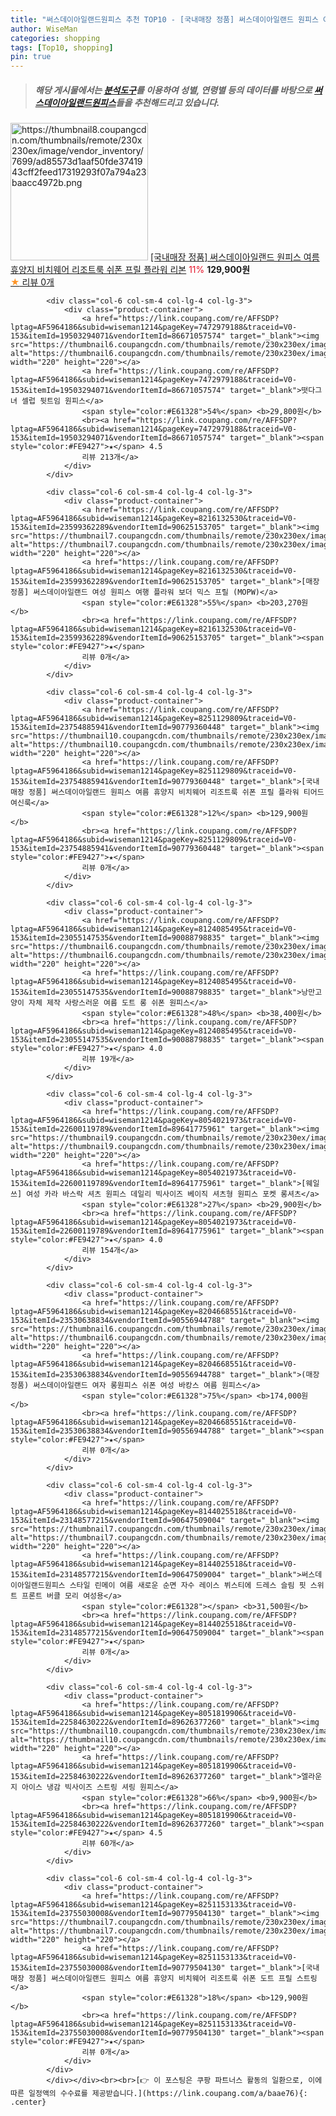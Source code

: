 ```yaml
---
title: "써스데이아일랜드원피스 추천 TOP10 - [국내매장 정품] 써스데이아일랜드 원피스 여름 휴양지 비치웨어 리조트룩 쉬폰 프릴 플라워 리본"
author: WiseMan
categories: shopping
tags: [Top10, shopping]
pin: true
---
```


> ##### 해당 게시물에서는 [**분석도구**](https://itemscout.io/)를 이용하여 **성별**, **연령별** 등의 데이터를 바탕으로 [**써스데이아일랜드원피스**](https://link.coupang.com/a/baae76)들을 추천해드리고 있습니다.
<div class="container"><div class="row">
            <div class="col-6 col-sm-4 col-lg-4 col-lg-3">
                <div class="product-container">
                    <a href="https://link.coupang.com/re/AFFSDP?lptag=AF5964186&subid=wiseman1214&pageKey=8251079702&traceid=V0-153&itemId=23754595838&vendorItemId=90779071213" target="_blank"><img src="https://thumbnail8.coupangcdn.com/thumbnails/remote/230x230ex/image/vendor_inventory/7699/ad85573d1aaf50fde3741943cff2feed17319293f07a794a23baacc4972b.png" alt="https://thumbnail8.coupangcdn.com/thumbnails/remote/230x230ex/image/vendor_inventory/7699/ad85573d1aaf50fde3741943cff2feed17319293f07a794a23baacc4972b.png" width="220" height="220"></a>
                    <a href="https://link.coupang.com/re/AFFSDP?lptag=AF5964186&subid=wiseman1214&pageKey=8251079702&traceid=V0-153&itemId=23754595838&vendorItemId=90779071213" target="_blank">[국내매장 정품] 써스데이아일랜드 원피스 여름 휴양지 비치웨어 리조트룩 쉬폰 프릴 플라워 리본</a>
                    <span style="color:#E61328">11%</span> <b>129,900원</b>
                    <br><a href="https://link.coupang.com/re/AFFSDP?lptag=AF5964186&subid=wiseman1214&pageKey=8251079702&traceid=V0-153&itemId=23754595838&vendorItemId=90779071213" target="_blank"><span style="color:#FE9427">★</span> 
                    리뷰 0개</a>
                </div>
            </div>
            
            <div class="col-6 col-sm-4 col-lg-4 col-lg-3">
                <div class="product-container">
                    <a href="https://link.coupang.com/re/AFFSDP?lptag=AF5964186&subid=wiseman1214&pageKey=7472979188&traceid=V0-153&itemId=19503294071&vendorItemId=86671057574" target="_blank"><img src="https://thumbnail6.coupangcdn.com/thumbnails/remote/230x230ex/image/vendor_inventory/96be/890028a85bf911ba8ae4ef0737bfbcfc0cbd4ee0f868020046ad0ad8e1ab.jpg" alt="https://thumbnail6.coupangcdn.com/thumbnails/remote/230x230ex/image/vendor_inventory/96be/890028a85bf911ba8ae4ef0737bfbcfc0cbd4ee0f868020046ad0ad8e1ab.jpg" width="220" height="220"></a>
                    <a href="https://link.coupang.com/re/AFFSDP?lptag=AF5964186&subid=wiseman1214&pageKey=7472979188&traceid=V0-153&itemId=19503294071&vendorItemId=86671057574" target="_blank">떳다그녀 셀럽 뒷트임 원피스</a>
                    <span style="color:#E61328">54%</span> <b>29,800원</b>
                    <br><a href="https://link.coupang.com/re/AFFSDP?lptag=AF5964186&subid=wiseman1214&pageKey=7472979188&traceid=V0-153&itemId=19503294071&vendorItemId=86671057574" target="_blank"><span style="color:#FE9427">★</span> 4.5
                    리뷰 213개</a>
                </div>
            </div>
            
            <div class="col-6 col-sm-4 col-lg-4 col-lg-3">
                <div class="product-container">
                    <a href="https://link.coupang.com/re/AFFSDP?lptag=AF5964186&subid=wiseman1214&pageKey=8216132530&traceid=V0-153&itemId=23599362289&vendorItemId=90625153705" target="_blank"><img src="https://thumbnail7.coupangcdn.com/thumbnails/remote/230x230ex/image/vendor_inventory/d6d3/fd0a8234a0012273298f2389576e5fba523ae11a02925038aa5d4789e99a.jpg" alt="https://thumbnail7.coupangcdn.com/thumbnails/remote/230x230ex/image/vendor_inventory/d6d3/fd0a8234a0012273298f2389576e5fba523ae11a02925038aa5d4789e99a.jpg" width="220" height="220"></a>
                    <a href="https://link.coupang.com/re/AFFSDP?lptag=AF5964186&subid=wiseman1214&pageKey=8216132530&traceid=V0-153&itemId=23599362289&vendorItemId=90625153705" target="_blank">[매장정품] 써스데이아일랜드 여성 원피스 여행 플라워 보더 믹스 프릴 (MOPW)</a>
                    <span style="color:#E61328">55%</span> <b>203,270원</b>
                    <br><a href="https://link.coupang.com/re/AFFSDP?lptag=AF5964186&subid=wiseman1214&pageKey=8216132530&traceid=V0-153&itemId=23599362289&vendorItemId=90625153705" target="_blank"><span style="color:#FE9427">★</span> 
                    리뷰 0개</a>
                </div>
            </div>
            
            <div class="col-6 col-sm-4 col-lg-4 col-lg-3">
                <div class="product-container">
                    <a href="https://link.coupang.com/re/AFFSDP?lptag=AF5964186&subid=wiseman1214&pageKey=8251129809&traceid=V0-153&itemId=23754885941&vendorItemId=90779360448" target="_blank"><img src="https://thumbnail10.coupangcdn.com/thumbnails/remote/230x230ex/image/vendor_inventory/5610/d7f13837fb23d032450364d6cc6dd6869efe9180f1e743c46797c6d0c64b.png" alt="https://thumbnail10.coupangcdn.com/thumbnails/remote/230x230ex/image/vendor_inventory/5610/d7f13837fb23d032450364d6cc6dd6869efe9180f1e743c46797c6d0c64b.png" width="220" height="220"></a>
                    <a href="https://link.coupang.com/re/AFFSDP?lptag=AF5964186&subid=wiseman1214&pageKey=8251129809&traceid=V0-153&itemId=23754885941&vendorItemId=90779360448" target="_blank">[국내매장 정품] 써스데이아일랜드 원피스 여름 휴양지 비치웨어 리조트룩 쉬폰 프릴 플라워 티어드 여신룩</a>
                    <span style="color:#E61328">12%</span> <b>129,900원</b>
                    <br><a href="https://link.coupang.com/re/AFFSDP?lptag=AF5964186&subid=wiseman1214&pageKey=8251129809&traceid=V0-153&itemId=23754885941&vendorItemId=90779360448" target="_blank"><span style="color:#FE9427">★</span> 
                    리뷰 0개</a>
                </div>
            </div>
            
            <div class="col-6 col-sm-4 col-lg-4 col-lg-3">
                <div class="product-container">
                    <a href="https://link.coupang.com/re/AFFSDP?lptag=AF5964186&subid=wiseman1214&pageKey=8124085495&traceid=V0-153&itemId=23055147535&vendorItemId=90088798835" target="_blank"><img src="https://thumbnail6.coupangcdn.com/thumbnails/remote/230x230ex/image/vendor_inventory/e653/55fc23592adcd526ae767b50aad6ab34172a6c6cf2a40316c18d2f7daf67.png" alt="https://thumbnail6.coupangcdn.com/thumbnails/remote/230x230ex/image/vendor_inventory/e653/55fc23592adcd526ae767b50aad6ab34172a6c6cf2a40316c18d2f7daf67.png" width="220" height="220"></a>
                    <a href="https://link.coupang.com/re/AFFSDP?lptag=AF5964186&subid=wiseman1214&pageKey=8124085495&traceid=V0-153&itemId=23055147535&vendorItemId=90088798835" target="_blank">낭만고양이 자체 제작 사랑스러운 여름 도트 롱 쉬폰 원피스</a>
                    <span style="color:#E61328">48%</span> <b>38,400원</b>
                    <br><a href="https://link.coupang.com/re/AFFSDP?lptag=AF5964186&subid=wiseman1214&pageKey=8124085495&traceid=V0-153&itemId=23055147535&vendorItemId=90088798835" target="_blank"><span style="color:#FE9427">★</span> 4.0
                    리뷰 19개</a>
                </div>
            </div>
            
            <div class="col-6 col-sm-4 col-lg-4 col-lg-3">
                <div class="product-container">
                    <a href="https://link.coupang.com/re/AFFSDP?lptag=AF5964186&subid=wiseman1214&pageKey=8054021973&traceid=V0-153&itemId=22600119789&vendorItemId=89641775961" target="_blank"><img src="https://thumbnail9.coupangcdn.com/thumbnails/remote/230x230ex/image/vendor_inventory/a1f6/8e082437042986e534e572fc112880a2f18bcaf32afb25a475996a81daf0.jpg" alt="https://thumbnail9.coupangcdn.com/thumbnails/remote/230x230ex/image/vendor_inventory/a1f6/8e082437042986e534e572fc112880a2f18bcaf32afb25a475996a81daf0.jpg" width="220" height="220"></a>
                    <a href="https://link.coupang.com/re/AFFSDP?lptag=AF5964186&subid=wiseman1214&pageKey=8054021973&traceid=V0-153&itemId=22600119789&vendorItemId=89641775961" target="_blank">[웨일쓰] 여성 카라 바스락 셔츠 원피스 데일리 빅사이즈 베이직 셔츠형 원피스 포켓 롱셔츠</a>
                    <span style="color:#E61328">27%</span> <b>29,900원</b>
                    <br><a href="https://link.coupang.com/re/AFFSDP?lptag=AF5964186&subid=wiseman1214&pageKey=8054021973&traceid=V0-153&itemId=22600119789&vendorItemId=89641775961" target="_blank"><span style="color:#FE9427">★</span> 4.0
                    리뷰 154개</a>
                </div>
            </div>
            
            <div class="col-6 col-sm-4 col-lg-4 col-lg-3">
                <div class="product-container">
                    <a href="https://link.coupang.com/re/AFFSDP?lptag=AF5964186&subid=wiseman1214&pageKey=8204668551&traceid=V0-153&itemId=23530638834&vendorItemId=90556944788" target="_blank"><img src="https://thumbnail6.coupangcdn.com/thumbnails/remote/230x230ex/image/vendor_inventory/3f59/932b5abe1e81805526cc6be801f0cc7e7ef5953b39e1e4b2eea17c1d7c3a.png" alt="https://thumbnail6.coupangcdn.com/thumbnails/remote/230x230ex/image/vendor_inventory/3f59/932b5abe1e81805526cc6be801f0cc7e7ef5953b39e1e4b2eea17c1d7c3a.png" width="220" height="220"></a>
                    <a href="https://link.coupang.com/re/AFFSDP?lptag=AF5964186&subid=wiseman1214&pageKey=8204668551&traceid=V0-153&itemId=23530638834&vendorItemId=90556944788" target="_blank">(매장정품) 써스데이아일랜드 여자 롱원피스 쉬폰 여성 바캉스 여름 원피스</a>
                    <span style="color:#E61328">75%</span> <b>174,000원</b>
                    <br><a href="https://link.coupang.com/re/AFFSDP?lptag=AF5964186&subid=wiseman1214&pageKey=8204668551&traceid=V0-153&itemId=23530638834&vendorItemId=90556944788" target="_blank"><span style="color:#FE9427">★</span> 
                    리뷰 0개</a>
                </div>
            </div>
            
            <div class="col-6 col-sm-4 col-lg-4 col-lg-3">
                <div class="product-container">
                    <a href="https://link.coupang.com/re/AFFSDP?lptag=AF5964186&subid=wiseman1214&pageKey=8144025518&traceid=V0-153&itemId=23148577215&vendorItemId=90647509004" target="_blank"><img src="https://thumbnail7.coupangcdn.com/thumbnails/remote/230x230ex/image/vendor_inventory/b079/28c5a4dd9b8352056d0b666c7dcd4c981ade8248826591886b8a024791a4.jpg" alt="https://thumbnail7.coupangcdn.com/thumbnails/remote/230x230ex/image/vendor_inventory/b079/28c5a4dd9b8352056d0b666c7dcd4c981ade8248826591886b8a024791a4.jpg" width="220" height="220"></a>
                    <a href="https://link.coupang.com/re/AFFSDP?lptag=AF5964186&subid=wiseman1214&pageKey=8144025518&traceid=V0-153&itemId=23148577215&vendorItemId=90647509004" target="_blank">써스데이아일랜드원피스 스타일 린메이 여름 새로운 순면 자수 레이스 뷔스티에 드레스 슬림 핏 스위트 프론트 버클 모리 여성용</a>
                    <span style="color:#E61328"></span> <b>31,500원</b>
                    <br><a href="https://link.coupang.com/re/AFFSDP?lptag=AF5964186&subid=wiseman1214&pageKey=8144025518&traceid=V0-153&itemId=23148577215&vendorItemId=90647509004" target="_blank"><span style="color:#FE9427">★</span> 
                    리뷰 0개</a>
                </div>
            </div>
            
            <div class="col-6 col-sm-4 col-lg-4 col-lg-3">
                <div class="product-container">
                    <a href="https://link.coupang.com/re/AFFSDP?lptag=AF5964186&subid=wiseman1214&pageKey=8051819906&traceid=V0-153&itemId=22584630222&vendorItemId=89626377260" target="_blank"><img src="https://thumbnail10.coupangcdn.com/thumbnails/remote/230x230ex/image/vendor_inventory/6921/0c8c27a8f33be5828d461a0605abbd46855b45520545588d57061df0363d.jpg" alt="https://thumbnail10.coupangcdn.com/thumbnails/remote/230x230ex/image/vendor_inventory/6921/0c8c27a8f33be5828d461a0605abbd46855b45520545588d57061df0363d.jpg" width="220" height="220"></a>
                    <a href="https://link.coupang.com/re/AFFSDP?lptag=AF5964186&subid=wiseman1214&pageKey=8051819906&traceid=V0-153&itemId=22584630222&vendorItemId=89626377260" target="_blank">엘라운지 아이스 냉감 빅사이즈 스트링 셔링 원피스</a>
                    <span style="color:#E61328">66%</span> <b>9,900원</b>
                    <br><a href="https://link.coupang.com/re/AFFSDP?lptag=AF5964186&subid=wiseman1214&pageKey=8051819906&traceid=V0-153&itemId=22584630222&vendorItemId=89626377260" target="_blank"><span style="color:#FE9427">★</span> 4.5
                    리뷰 60개</a>
                </div>
            </div>
            
            <div class="col-6 col-sm-4 col-lg-4 col-lg-3">
                <div class="product-container">
                    <a href="https://link.coupang.com/re/AFFSDP?lptag=AF5964186&subid=wiseman1214&pageKey=8251153133&traceid=V0-153&itemId=23755030008&vendorItemId=90779504130" target="_blank"><img src="https://thumbnail7.coupangcdn.com/thumbnails/remote/230x230ex/image/vendor_inventory/76fc/02c4c09b0f3841db481c26767515f59601f224c4ef46400377f66b17f3d7.png" alt="https://thumbnail7.coupangcdn.com/thumbnails/remote/230x230ex/image/vendor_inventory/76fc/02c4c09b0f3841db481c26767515f59601f224c4ef46400377f66b17f3d7.png" width="220" height="220"></a>
                    <a href="https://link.coupang.com/re/AFFSDP?lptag=AF5964186&subid=wiseman1214&pageKey=8251153133&traceid=V0-153&itemId=23755030008&vendorItemId=90779504130" target="_blank">[국내매장 정품] 써스데이아일랜드 원피스 여름 휴양지 비치웨어 리조트룩 쉬폰 도트 프릴 스트링</a>
                    <span style="color:#E61328">18%</span> <b>129,900원</b>
                    <br><a href="https://link.coupang.com/re/AFFSDP?lptag=AF5964186&subid=wiseman1214&pageKey=8251153133&traceid=V0-153&itemId=23755030008&vendorItemId=90779504130" target="_blank"><span style="color:#FE9427">★</span> 
                    리뷰 0개</a>
                </div>
            </div>
            </div></div><br><br>[👉 이 포스팅은 쿠팡 파트너스 활동의 일환으로, 이에 따른 일정액의 수수료를 제공받습니다.](https://link.coupang.com/a/baae76){: .center}